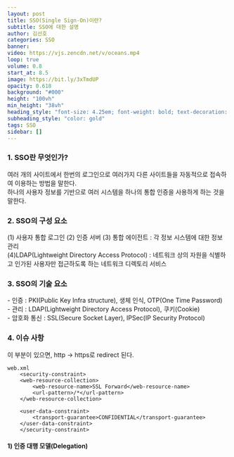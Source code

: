 ```yaml
---
layout: post
title: SSO(Single Sign-On)이란?
subtitle: SSO에 대한 설명
author: 김선호
categories: SSO
banner:
video: https://vjs.zencdn.net/v/oceans.mp4
loop: true
volume: 0.8
start_at: 8.5
image: https://bit.ly/3xTmdUP
opacity: 0.618
background: "#000"
height: "100vh"
min_height: "38vh"
heading_style: "font-size: 4.25em; font-weight: bold; text-decoration: underline"
subheading_style: "color: gold"
tags: SSO
sidebar: []
---
```


<h3>
1. SSO란 무엇인가?
</h3>
여러 개의 사이트에서 한번의 로그인으로 여러가지 다른 사이트들을 자동적으로 접속하여 이용하는 방법을 말한다.
<br>
하나의 사용자 정보를 기반으로 여러 시스템을 하나의 통합 인증을 사용하게 하는 것을 말한다.
<h3>
2. SSO의 구성 요소
</h3>
(1) 사용자 통합 로그인 (2) 인증 서버 (3) 통합 에이전트 : 각 정보 시스템에 대한 정보 관리<br>
(4)LDAP(Lightweight Directory Access Protocol) : 네트워크 상의 자원을 식별하고 인가된 사용자만 접근하도록 하는 네트워크 디렉토리 서비스
<h3>
3. SSO의 기술 요소
</h3>
- 인증 : PKI(Public Key Infra structure), 생체 인식, OTP(One Time Password)<br>
- 관리 : LDAP(Lightweight Directory Access Protocol), 쿠키(Cookie)<br>
- 암호화 통신 : SSL(Secure Socket Layer), IPSec(IP Security Protocol) <br>

<h3>
4. 이슈 사항
</h3>

이 부분이 있으면, http -> https로 redirect 된다.

```
web.xml
    <security-constraint>
    <web-resource-collection>
        <web-resource-name>SSL Forward</web-resource-name>
        <url-pattern>/*</url-pattern>
    </web-resource-collection>

    <user-data-constraint>
        <transport-guarantee>CONFIDENTIAL</transport-guarantee>
    </user-data-constraint>
	</security-constraint>
```

<h4>
1) 인증 대행 모델(Delegation)
</h4>


